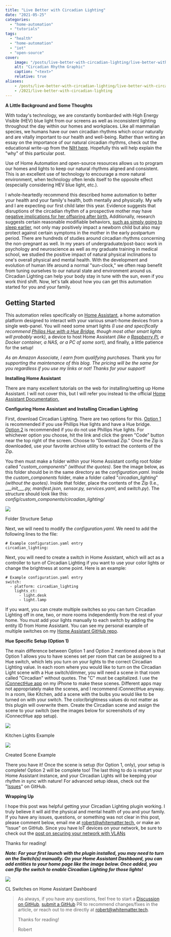 ```yaml
---
title: "Live Better with Circadian Lighting"
date: "2021-05-25"
categories:
  - "home-automation"
  - "tutorials"
tags:
  - "health"
  - "home-automation"
  - "iot"
  - "open-source"
cover:
    image: "/posts/live-better-with-circadian-lighting/live-better-with-circadian-lighting.jpg"
    alt: "Circadian Rhythm Graphic"
    caption: "<text>"
    relative: true
aliases:
    - /posts/live-better-with-circadian-lighting/live-better-with-circadian-lighting
    - /2021/live-better-with-circadian-lighting
---
```


**A Little Background and Some Thoughts**

With today's technology, we are constantly bombarded with High Energy Visible (HEV) blue light from our screens as well as inconsistent lighting throughout the day within our homes and workplaces. Like all mammalian species, we humans have our own circadian rhythms which occur naturally and are vitally important to our health and well-being. Rather than writing an essay on the importance of our natural circadian rhythms, check out the educational write-up from the [NIH here](https://www.nigms.nih.gov/education/fact-sheets/Pages/circadian-rhythms.aspx "https://www.nigms.nih.gov/education/fact-sheets/Pages/circadian-rhythms.aspx"). Hopefully this will help explain the "why" of this particular post.

Use of Home Automation and open-source resources allows us to program our homes and lights to keep our natural rhythms aligned and consistent. This is an excellent use of technology to encourage a more natural environment, when technology often lends itself to the opposite effect (especially considering HEV blue light, etc.).

I whole-heartedly recommend this described home automation to better your health and your family's health, both mentally and physically. My wife and I are expecting our first child later this year. Evidence suggests that disruptions of the circadian rhythm of a prospective mother may have [negative implications for her offspring after birth.](https://pubmed.ncbi.nlm.nih.gov/32210175/) Additionally, research suggests certain reasonable modifiable behaviors, [such as simply going to sleep earlier](https://www.nature.com/articles/s41398-020-0683-3), not only may positively impact a newborn child but also may protect against certain symptoms in the mother in the early postpartum period. There are hundreds of studies around circadian rhythms concerning the non-pregnant as well. In my years of undergraduate/post-bacc work in psychology and neuroscience as well as my graduate training in medical school, we studied the positive impact of natural physical inclinations to one's overall physical and mental health. With the development and evolution of human life around a normal "sun-clock," we often reap benefit from tuning ourselves to our natural state and environment around us. Circadian Lighting can help your body stay in tune with the sun, even if you work third shift. Now, let's talk about how you can get this automation started for you and your family.

## **Getting Started**

This automation relies specifically on [Home Assistant](https://www.home-assistant.io/), a home automation platform designed to interact with your various smart-home devices from a single web-panel. You will need some smart lights _(I use and specifically recommend [Philips Hue with a Hue Bridge](https://amzn.to/2QOnxs9 "https://amzn.to/2QOnxs9"), though most other smart lights will probably work)_, a device to host Home Assistant _(like a [Raspberry Pi](https://amzn.to/34hK0kB), a Docker container, a NAS, or a PC of some sort)_, and finally, a little patience for the setup!

_As an Amazon Associate, I earn from qualifying purchases._ Thank you for _supporting the maintenance of this blog. The pricing will be the same for you regardless if you use my links or not! Thanks for your support!_

**Installing Home Assistant**

There are many excellent tutorials on the web for installing/setting up Home Assistant. I will not cover this, but I will refer you instead to the official [Home Assistant Documentation.](https://www.home-assistant.io/installation/ "https://www.home-assistant.io/installation/")

**Configuring Home Assistant and Installing Circadian Lighting**

First, download Circadian Lighting. There are two options for this. [Option 1](https://github.com/robertomano24/circadian_lighting-hue "https://github.com/robertomano24/circadian_lighting-hue") is recommended if you use Phillips Hue lights and have a Hue bridge. [Option 2](https://github.com/robertomano24/circadian_lighting "https://github.com/robertomano24/circadian_lighting") is recommended if you do not use Phillips Hue lights. For whichever option you choose, hit the link and click the green "Code" button near the top right of the screen. Choose to "Download Zip." Once the Zip is downloaded, use your favorite archive utility to extract the contents of the Zip.

You then must make a folder within your Home Assistant config root folder called "_custom\_components_" _(without the quotes)_. See the image below, as this folder should be in the same directory as the _configuration.yaml_. Inside the _custom\_components_ folder, make a folder called "_circadian\_lighting_" _(without the quotes)_. Inside that folder, place the contents of the Zip (I.e., _\_\_\_init\_\_\_.py, manifest.json, sensor.py, services.yaml_, and _switch.py_). The structure should look like this: _config/custom\_components/circadian\_lighting/_

![](/posts/live-better-with-circadian-lighting/images/Screen-Shot-2021-05-24-at-10.14.06-PM-1-1024x272.png)

Folder Structure Setup

Next, we will need to modify the _configuration.yaml_. We need to add the following lines to the file:

```
# Example configuration.yaml entry
circadian_lighting:
```

Next, you will need to create a switch in Home Assistant, which will act as a controller to turn of Circadian Lighting if you want to use your color lights or change the brightness at some point. Here is an example:

```
# Example configuration.yaml entry
switch:
  - platform: circadian_lighting
    lights_ct:
      - light.desk
      - light.lamp
```

If you want, you can create multiple switches so you can turn Circadian Lighting off in one, two, or more rooms independently from the rest of your home. You must add your lights manually to each switch by adding the entity ID from Home Assistant. You can see my personal example of multiple switches on my [Home Assistant GitHub repo](https://github.com/robertomano24/home-assistant/blob/master/switch/circadian_lighting.yaml).

**Hue Specific Setup (Option 1)**

The main difference between Option 1 and Option 2 mentioned above is that Option 1 allows you to have scenes set per room that can be assigned to a Hue switch, which lets you turn on your lights to the correct Circadian Lighting value. In each room where you would like to turn on the Circadian Light scene with a Hue switch/dimmer, you will need a scene in that room called "Circadian" without quotes. The "C" must be capitalized. I use the [iConnectHue app](https://iconnecthue.com/) on my iPhone to make these scenes. Different apps may not appropriately make the scenes, and I recommend iConnectHue anyway. In a room, like Kitchen, add a scene with the bulbs you would like to be turned on with your switch. The color/brightness values do not matter as this plugin will overwrite them. Create the Circadian scene and assign the scene to your switch (see the images below for screenshots of my iConnectHue app setup).

![](/posts/live-better-with-circadian-lighting/images/IMG_0311-473x1024.jpeg)

Kitchen Lights Example

![](/posts/live-better-with-circadian-lighting/images/IMG_0312-1-473x1024.jpeg)

Created Scene Example

There you have it! Once the scene is setup (for Option 1, only), your setup is complete! Option 2 will be complete too! The last thing to do is restart your Home Assistant instance, and your Circadian Lights will be keeping your rhythm in sync with nature! For advanced setup ideas, check out the "[Issues](https://github.com/claytonjn/hass-circadian_lighting/issues)" on GitHub.

**Wrapping Up**

I hope this post was helpful getting your Circadian Lighting plugin working. I truly believe it will aid the physical and mental health of you and your family. If you have any issues, questions, or something was not clear in this post, please comment below, email me at [robert@whitematter.tech,](mailto:robert@whitematter.tech "mailto:robert@whitematter.tech") or make an "Issue" on GitHub. Since you have IoT devices on your network, be sure to check out the [post on securing your network with VLANs](https://whitematter.tech/2021/how-to-add-vlan-segmentation-for-homekit-iot-devices-with-unifi/)

Thanks for reading!

**_Note: For your first launch with the plugin installed, you may need to turn on the Switch(s) manually. On your Home Assistant Dashboard, you can add entities to your home page like the image below. Once added, you can flip the switch to enable Circadian Lighting for those lights!_**

![](/posts/live-better-with-circadian-lighting/images/Screen-Shot-2021-05-24-at-11.09.04-PM.png)

CL Switches on Home Assistant Dashboard


> As always, if you have any questions, feel free to start a [Discussion on GitHub](https://github.com/RobertDWhite/WhiteMatterTech/discussions), [submit a GitHub](https://github.com/RobertDWhite/WhiteMatterTech/pulls) PR to recommend changes/fixes in the article, or reach out to me directly at [robert@whitematter.tech](mailto:robert@whitematter.tech).
>
> Thanks for reading!
>
> Robert
